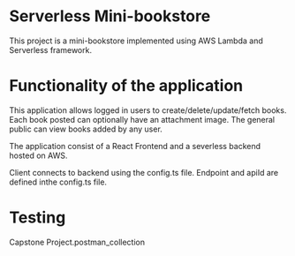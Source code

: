 # Serverless Mini-bookstore

This project is a mini-bookstore implemented using AWS Lambda and Serverless framework.

# Functionality of the application

This application allows logged in users to create/delete/update/fetch books. Each book posted can optionally have an attachment image.
The general public can view books added by any user.

The application consist of a React Frontend and a severless backend hosted on AWS.

Client connects to backend using the config.ts file.
Endpoint and apiId are defined inthe config.ts file.

# Testing

Capstone Project.postman_collection
